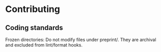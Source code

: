# Contributing

## Coding standards

Frozen directories: Do not modify files under preprint/.
They are archival and excluded from lint/format hooks.

